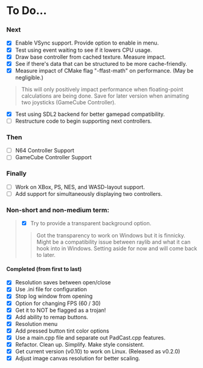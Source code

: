 # To Do...
### Next
- [X] Enable VSync support. Provide option to enable in menu.
- [X] Test using event waiting to see if it lowers CPU usage.
- [X] Draw base controller from cached texture. Measure impact.
- [X] See if there's data that can be structured to be more cache-friendly.
- [X] Measure impact of CMake flag "-ffast-math" on performance. (May be negligible.)
> This will only positively impact performance when floating-point calculations are being done.
> Save for later version when animating two joysticks (GameCube Controller).
- [X] Test using SDL2 backend for better gamepad compatibility.
- [ ] Restructure code to begin supporting next controllers.

### Then
- [ ] N64 Controller Support
- [ ] GameCube Controller Support

### Finally
- [ ] Work on XBox, PS, NES, and WASD-layout support.
- [ ] Add support for simultaneously displaying two controllers.

### Non-short and non-medium term:
>- [X] Try to provide a transparent background option.
>> Got the transparency to work on Windows but it is finnicky. Might be a compatibility
issue between raylib and what it can hook into in Windows. Setting aside for now and
will come back to later.

#### Completed (from first to last)
- [X] Resolution saves between open/close
- [X] Use .ini file for configuration
- [X] Stop log window from opening
- [X] Option for changing FPS (60 / 30)
- [X] Get it to NOT be flagged as a trojan!
- [X] Add ability to remap buttons.
- [X] Resolution menu
- [X] Add pressed button tint color options
- [X] Use a main.cpp file and separate out PadCast.cpp features.
- [X] Refactor. Clean up. Simplify. Make style consistent.
- [X] Get current version (v0.10) to work on Linux. (Released as v0.2.0)
- [X] Adjust image canvas resolution for better scaling.